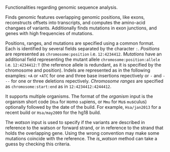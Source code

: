 Functionalities regarding genomic sequence analysis.

Finds genomic features overlapping genomic positions, like exons, reconstructs
offsets into transcripts, and computes the amino-acid changaes of variants.
Additionally finds mutations in exon junctions, and genes with high frequencies
of mutations.

Positions, ranges, and mutations are specified using a common format. Each is
identified by several fields separated by the character `:`. *Positions* are
represented as `chromosome:position` i.e. `12:4234412`. *Mutations* have an
additional field representing the mutant allele `chromosome:position:allele`
i.e. `12:4234412:T` (the reference allele is redundant, as it is specified by
the chromosome and position). Indels are represented as in the following
examples: `+A` or `+ATC` for one and three base insertions repectively or `-`
and `---` for one or three deletions repectively. *Chromosome ranges* are
specified as `chromosome:start:end` as in `12:4234412:4244412`.

It supports multiple organisms. The format of the *organism* input is the
organism short code (`Hsa` for `H`omo `sa`piens, or `Mmu` for `M`us `mu`sculus)
optionally followed by the date of the build. For example, `Hsa/jan2013` for a
recent build or `Hsa/may2009` for the hg18 build.

The *watson* input is used to specify if the variants are described in
reference to the watson or forward strand, or in reference to the strand that
holds the overlapping gene. Using the wrong convention may make some mutations
coincide with the reference. The *is_watson* method can take a guess by
checking this criteria.

